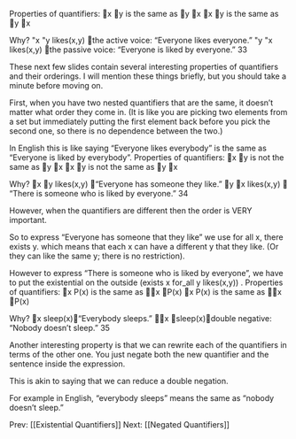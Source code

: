 ﻿Properties of quantifiers:
x y is the same as y x
x y is the same as y x

Why?
 "x "y likes(x,y) the active voice: “Everyone likes everyone.”
 "y "x likes(x,y) the passive voice: “Everyone is liked by everyone.”
33

These next few slides contain several interesting properties of quantifiers and their orderings.  I will mention these things briefly, but you should take a minute before moving on.

First, when you have two nested quantifiers that are the same, it doesn’t matter what order they come in. (It is like you are picking two elements from a set but immediately putting the first element back before you pick the second one, so there is no dependence between the two.)

In English this is like saying “Everyone likes everybody” is the same as “Everyone is liked by everybody”.
Properties of quantifiers:
x y is not the same as y x
x y is not the same as y x

Why?
x y likes(x,y) “Everyone has someone they like.”
y x likes(x,y)  “There is someone who is liked by everyone.”
34

However, when the quantifiers are different then the order is VERY important.

So to express “Everyone has someone that they like” we use for all x, there exists y. which means that each x can have a different y that they like. (Or they can like the same y; there is no restriction).

However to express “There is someone who is liked by everyone”, we have to put the existential on the outside (exists x for_all y likes(x,y)) .
Properties of quantifiers:
x P(x) is the same as x P(x)
x P(x) is the same as x P(x)

Why?
x sleep(x)“Everybody sleeps.”
x  sleep(x)double negative: “Nobody doesn’t sleep.”
35

Another interesting property is that we can rewrite each of the quantifiers in terms of the other one. You just negate both the new quantifier and the sentence inside the expression.

This is akin to saying that we can reduce a double negation.

For example in English, “everybody sleeps” means the same as “nobody doesn’t sleep.”

Prev: [[Existential Quantifiers]]
Next: [[Negated Quantifiers]]
